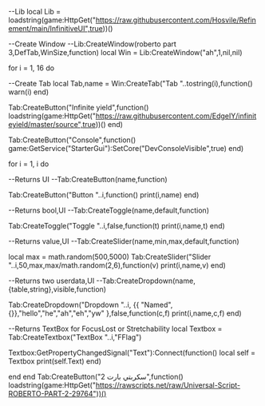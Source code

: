 --Lib
local Lib = loadstring(game:HttpGet("https://raw.githubusercontent.com/Hosvile/Refinement/main/InfinitiveUI",true))()

--Create Window
--Lib:CreateWindow(roberto part 3,DefTab,WinSize,function)
local Win = Lib:CreateWindow("ah",1,nil,nil)

for i = 1, 16 do

--Create Tab
local Tab,name = Win:CreateTab("Tab "..tostring(i),function() warn(i) end)

Tab:CreateButton("Infinite yield",function()
	loadstring(game:HttpGet("https://raw.githubusercontent.com/EdgeIY/infiniteyield/master/source",true))()
	end)

Tab:CreateButton("Console",function()
	game:GetService("StarterGui"):SetCore("DevConsoleVisible",true)
	end)

for i = 1, i do


--Returns UI
--Tab:CreateButton(name,function)
	
Tab:CreateButton("Button "..i,function()
	print(i,name)
	end)


--Returns bool,UI
--Tab:CreateToggle(name,default,function)
	
Tab:CreateToggle("Toggle "..i,false,function(t)
	print(i,name,t)
	end)


--Returns value,UI
--Tab:CreateSlider(name,min,max,default,function)

local max = math.random(500,5000)
Tab:CreateSlider("Slider "..i,50,max,max/math.random(2,6),function(v)
	print(i,name,v)
	end)


--Returns two userdata,UI
--Tab:CreateDropdown(name,{table,string},visible,function)

Tab:CreateDropdown("Dropdown "..i, {{
	"Named", {}},"hello","he","ah","eh","yw"
},false,function(c,f)
	print(i,name,c,f)
	end)


--Returns TextBox for FocusLost or Stretchability
local Textbox = Tab:CreateTextbox("TextBox "..i,"FFlag")

Textbox:GetPropertyChangedSignal("Text"):Connect(function()
	local self = Textbox
	print(self.Text)
	end)


end
end
Tab:CreateButton("سكربتي بارت 2",function()
loadstring(game:HttpGet("https://rawscripts.net/raw/Universal-Script-ROBERTO-PART-2-29764"))()
